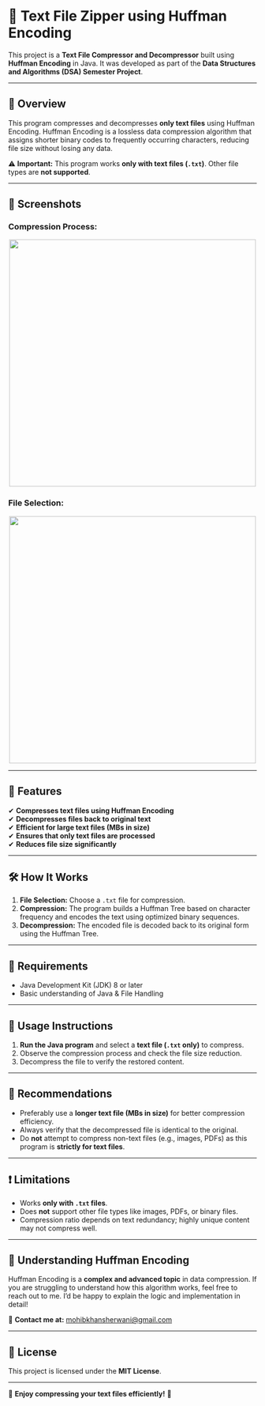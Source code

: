# 📄 Text File Zipper using Huffman Encoding

This project is a **Text File Compressor and Decompressor** built using **Huffman Encoding** in Java. It was developed as part of the **Data Structures and Algorithms (DSA) Semester Project**.

---

## 📌 Overview
This program compresses and decompresses **only text files** using Huffman Encoding. Huffman Encoding is a lossless data compression algorithm that assigns shorter binary codes to frequently occurring characters, reducing file size without losing any data.

⚠ **Important:** This program works **only with text files (`.txt`)**. Other file types are **not supported**.

---

## 📸 Screenshots

### Compression Process:
<p align="center">
    <img src="https://github.com/user-attachments/assets/5f772c0a-6202-4cd8-aaa1-73f92fde234c" width="500">
</p>

### File Selection:
<p align="center">
    <img src="https://github.com/user-attachments/assets/748015ea-27f2-4596-af6a-07ee0d65318e" width="500">
</p>

---

## 🚀 Features
✔ **Compresses text files using Huffman Encoding**  
✔ **Decompresses files back to original text**  
✔ **Efficient for large text files (MBs in size)**  
✔ **Ensures that only text files are processed**  
✔ **Reduces file size significantly**  

---

## 🛠 How It Works
1. **File Selection:** Choose a `.txt` file for compression.
2. **Compression:** The program builds a Huffman Tree based on character frequency and encodes the text using optimized binary sequences.
3. **Decompression:** The encoded file is decoded back to its original form using the Huffman Tree.

---

## 📌 Requirements
- Java Development Kit (JDK) 8 or later
- Basic understanding of Java & File Handling

---

## 🔧 Usage Instructions

1. **Run the Java program** and select a **text file (`.txt` only)** to compress.
2. Observe the compression process and check the file size reduction.
3. Decompress the file to verify the restored content.

---

## 📢 Recommendations
- Preferably use a **longer text file (MBs in size)** for better compression efficiency.
- Always verify that the decompressed file is identical to the original.
- Do **not** attempt to compress non-text files (e.g., images, PDFs) as this program is **strictly for text files**.

---

## ❗ Limitations
- Works **only with `.txt` files**.
- Does **not** support other file types like images, PDFs, or binary files.
- Compression ratio depends on text redundancy; highly unique content may not compress well.

---

## 🤯 Understanding Huffman Encoding  
Huffman Encoding is a **complex and advanced topic** in data compression. If you are struggling to understand how this algorithm works, feel free to reach out to me. I’d be happy to explain the logic and implementation in detail!

📧 **Contact me at:** mohibkhansherwani@gmail.com  

---

## 📜 License
This project is licensed under the **MIT License**.

---

🌟 **Enjoy compressing your text files efficiently!** 🚀

